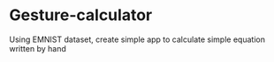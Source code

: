 # Gesture-calculator
Using EMNIST dataset, create simple app to calculate simple equation written by hand
